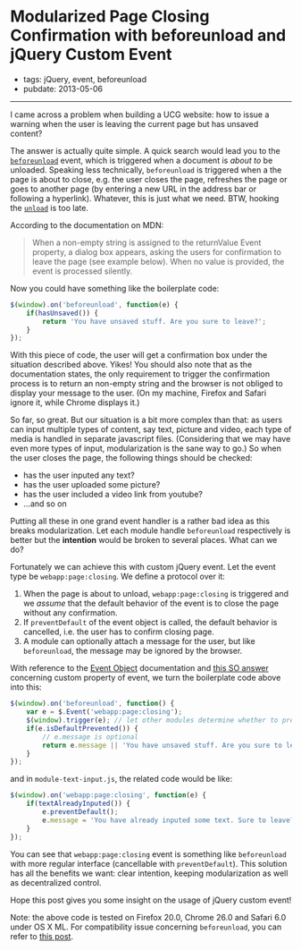 # Modularized Page Closing Confirmation with beforeunload and jQuery Custom Event

- tags: jQuery, event, beforeunload
- pubdate: 2013-05-06

---

I came across a problem when building a UCG website: how to issue a warning when the user is leaving the current page but has unsaved content?

The answer is actually quite simple. A quick search would lead you to the [`beforeunload`][mdn-beforeunload] event, which is triggered when a document is *about to* be unloaded. Speaking less technically, `beforeunload` is triggered when a the page is about to close, e.g. the user closes the page, refreshes the page or goes to another page (by entering a new URL in the address bar or following a hyperlink). Whatever, this is just what we need. BTW, hooking the [`unload`][mdn-unload] is too late.

[mdn-beforeunload]: https://developer.mozilla.org/en-US/docs/DOM/Mozilla_event_reference/beforeunload
[mdn-unload]: https://developer.mozilla.org/en-US/docs/DOM/Mozilla_event_reference/unload

According to the documentation on MDN:

> When a non-empty string is assigned to the returnValue Event property, a dialog box appears, asking the users for confirmation to leave the page (see example below). When no value is provided, the event is processed silently.

Now you could have something like the boilerplate code:

```javascript
$(window).on('beforeunload', function(e) {
    if(hasUnsaved()) {
        return 'You have unsaved stuff. Are you sure to leave?';
    }
});
```

With this piece of code, the user will get a confirmation box under the situation described above. Yikes! You should also note that as the documentation states, the only requirement to trigger the confirmation process is to return an non-empty string and the browser is not obliged to display your message to the user. (On my machine, Firefox and Safari ignore it, while Chrome displays it.)

So far, so great. But our situation is a bit more complex than that: as users can input multiple types of content, say text, picture and video, each type of media is handled in separate javascript files. (Considering that we may have even more types of input, modularization is the sane way to go.) So when the user closes the page, the following things should be checked:

* has the user inputed any text?
* has the user uploaded some picture?
* has the user included a video link from youtube?
* …and so on

Putting all these in one grand event handler is a rather bad idea as this breaks modularization. Let each module handle `beforeunload` respectively is better but the **intention** would be broken to several places. What can we do?

Fortunately we can achieve this with custom jQuery event. Let the event type be `webapp:page:closing`. We define a protocol over it:

1. When the page is about to unload, `webapp:page:closing` is triggered and we *assume* that the default behavior of the event is to close the page without any confirmation.
2. If `preventDefault` of the event object is called, the default behavior is cancelled, i.e. the user has to confirm closing page.
3. A module can optionally attach a message for the user, but like `beforeunload`, the message may be ignored by the browser.

With reference to the [Event Object][jquery-event-object] documentation and [this SO answer][so-event-custom-value] concerning custom property of event, we turn the boilerplate code above into this:

[jquery-event-object]: http://api.jquery.com/category/events/event-object/
[so-event-custom-value]: http://stackoverflow.com/a/11077126/1240620

```javascript
$(window).on('beforeunload', function() {
    var e = $.Event('webapp:page:closing');
    $(window).trigger(e); // let other modules determine whether to prevent closing
    if(e.isDefaultPrevented()) {
        // e.message is optional
        return e.message || 'You have unsaved stuff. Are you sure to leave?';
    }
});
```

and in `module-text-input.js`, the related code would be like:

```javascript
$(window).on('webapp:page:closing', function(e) {
    if(textAlreadyInputed()) {
        e.preventDefault();
        e.message = 'You have already inputed some text. Sure to leave?';
    }
});
```

You can see that `webapp:page:closing` event is something like `beforeunload` with more regular interface (cancellable with `preventDefault`). This solution has all the benefits we want: clear intention, keeping modularization as well as decentralized control.

Hope this post gives you some insight on the usage of jQuery custom event!

Note: the above code is tested on Firefox 20.0, Chrome 26.0 and Safari 6.0 under OS X ML. For compatibility issue concerning `beforeunload`, you can refer to [this post][beforeunload-compatibility].

[beforeunload-compatibility]: http://jonathonhill.net/2011-03-04/catching-the-javascript-beforeunload-event-the-cross-browser-way/
